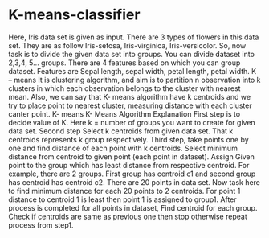 # K-means-classifier

Here, Iris data set is given as input. There are 3 types of flowers in this data set. They are as follow Iris-setosa, Iris-virginica, Iris-versicolor. So, now task is to divide the given data set into groups. You can divide dataset into 2,3,4, 5… groups. There are 4 features based on which you can group dataset. Features are Sepal length, sepal width, petal length, petal width. 
K – means 
It is clustering algorithm, and aim is to partition n observation into k clusters in which each observation belongs to the cluster with nearest mean. Also, we can say that K- means algorithm have k centroids and we try to place point to nearest cluster, measuring distance with each cluster canter point. K- means 
K- Means Algorithm Explanation
First step is to decide value of K. 
Here k = number of groups you want to create for given data set.
Second step Select k centroids from given data set. That k centroids represents k group respectively.
Third step, take points one by one and find distance of each point with k centroids.
Select minimum distance from centroid to given point (each point in dataset).
Assign Given point to the group which has least distance from respective centroid.
For example, there are 2 groups. First group has centroid c1 and second group has centroid has centroid c2. There are 20 points in data set. Now task here to find minimum distance for each 20 points to 2 centroids. For point 1 distance to centroid 1 is least then point 1 is assigned to group1.
After process is completed for all points in dataset, Find centroid for each group. Check if centroids are same as previous one then stop otherwise repeat process from step1. 
